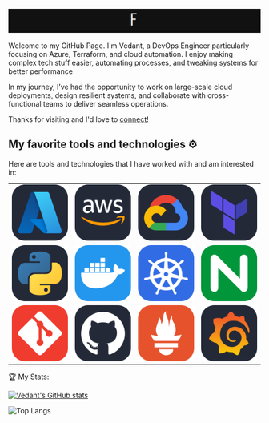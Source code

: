 ![Introduction](./Introduction.gif)

Welcome to my GitHub Page.
I'm Vedant, a DevOps Engineer particularly focusing on Azure, Terraform, and cloud automation. I enjoy making complex tech stuff easier, automating processes, and tweaking systems for better performance

In my journey, I’ve had the opportunity to work on large-scale cloud deployments, design resilient systems, and collaborate with cross-functional teams to deliver seamless operations.

Thanks for visiting and I'd love to [connect](https://www.linkedin.com/in/vedant-shukla-1a036a314/)!

## My favorite tools and technologies ⚙️

Here are tools and technologies that I have worked with and am interested in:

<table>
  <tr>
    <td><img src="icons/Azure-Dark.svg" width="150" /></td>
    <td><img src="icons/AWS-Dark.svg" width="150" /></td>
    <td><img src="icons/GCP-Dark.svg" width="150" /></td>
    <td><img src="icons/Terraform-Dark.svg" width="150" /></td>
  </tr>
  <tr>
    <td><img src="icons/Python-Dark.svg" width="150" /></td>
    <td><img src="icons/Docker.svg" width="150" /></td>
    <td><img src="icons/Kubernetes.svg" width="150" /></td>
    <td><img src="icons/Nginx.svg" width="150" /></td>
  </tr>
  <tr>
    <td><img src="icons/Git.svg" width="150" /></td>
    <td><img src="icons/Github-Dark.svg" width="150" /></td>
    <td><img src="icons/Prometheus.svg" width="150" /></td>
    <td><img src="icons/Grafana-Dark.svg" width="150" /></td>
  </tr>
</table>

🏆 My Stats:

[![Vedant's GitHub stats](https://github-readme-stats.vercel.app/api?username=vedan666)](https://github.com/vedan666/github-readme-stats)

![Top Langs](https://github-readme-stats.vercel.app/api/top-langs/?username=vedan666&layout=compact)